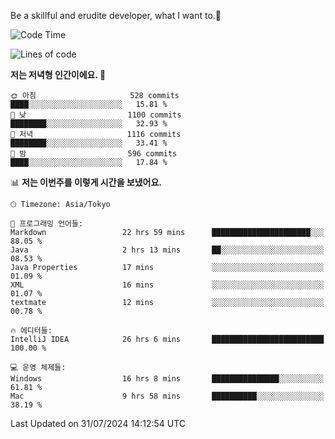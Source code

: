 Be a skillful and erudite developer, what I want to.👶

<!--START_SECTION:waka-->
![Code Time](http://img.shields.io/badge/Code%20Time-1%2C106%20hrs%2014%20mins-blue)

![Lines of code](https://img.shields.io/badge/%EC%A0%80%EB%8A%94%20%EC%97%AC%ED%83%9C%EA%B9%8C%EC%A7%80%20-2.7%20million%20%EC%A4%84%EC%9D%98%20%EC%BD%94%EB%93%9C%EB%A5%BC%20%EC%9E%91%EC%84%B1%ED%96%88%EC%96%B4%EC%9A%94.-blue)

**저는 저녁형 인간이에요. 🦉** 

```text
🌞 아침                     528 commits         ████░░░░░░░░░░░░░░░░░░░░░   15.81 % 
🌆 낮　                     1100 commits        ████████░░░░░░░░░░░░░░░░░   32.93 % 
🌃 저녁                     1116 commits        ████████░░░░░░░░░░░░░░░░░   33.41 % 
🌙 밤　                     596 commits         ████░░░░░░░░░░░░░░░░░░░░░   17.84 % 
```


📊 **저는 이번주를 이렇게 시간을 보냈어요.** 

```text
🕑︎ Timezone: Asia/Tokyo

💬 프로그래밍 언어들: 
Markdown                 22 hrs 59 mins      ██████████████████████░░░   88.05 % 
Java                     2 hrs 13 mins       ██░░░░░░░░░░░░░░░░░░░░░░░   08.53 % 
Java Properties          17 mins             ░░░░░░░░░░░░░░░░░░░░░░░░░   01.09 % 
XML                      16 mins             ░░░░░░░░░░░░░░░░░░░░░░░░░   01.07 % 
textmate                 12 mins             ░░░░░░░░░░░░░░░░░░░░░░░░░   00.78 % 

🔥 에디터들: 
IntelliJ IDEA            26 hrs 6 mins       █████████████████████████   100.00 % 

💻 운영 체제들: 
Windows                  16 hrs 8 mins       ███████████████░░░░░░░░░░   61.81 % 
Mac                      9 hrs 58 mins       ██████████░░░░░░░░░░░░░░░   38.19 % 
```


 Last Updated on 31/07/2024 14:12:54 UTC
<!--END_SECTION:waka-->
